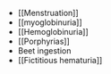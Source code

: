 - [[Menstruation]]
- [[myoglobinuria]]
- [[Hemoglobinuria]]
- [[Porphyrias]]
- Beet ingestion
- [[Fictitious hematuria]] 